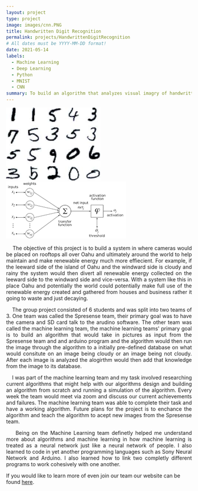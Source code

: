 ```yaml
---
layout: project
type: project
image: images/cnn.PNG
title: Handwritten Digit Recognition
permalink: projects/HandwrittenDigitRecognition
# All dates must be YYYY-MM-DD format!
date: 2021-05-14
labels:
  - Machine Learning
  - Deep Learning
  - Python
  - MNIST
  - CNN
summary: To build an algorithm that analyzes visual imagry of handwritten digits and categorizes them as their corresponding digit with high certainty.
---
```

<div class="ui centered medium rounded images">
  <img class="ui centered image" src="../images/mnist.jpg">
  <img class="ui centered image" src="../images/comp_nn.png">
</div>

<p align="justify">
&nbsp;&nbsp;&nbsp;&nbsp;The objective of this project is to build a system in where cameras would be placed on rooftops all over Oahu and ultimately around the world to help maintain and make renewable energy much more effiecient. For example, if the leeward side of the island of Oahu and the windward side is cloudy and rainy the system would then divert all renewable energy collected on the leeward side to the windward side and vice-versa. With a system like this in place Oahu and potentially the world could potentially make full use of the renewable energy created and gathered from houses and business rather it going to waste and just decaying.
</p>

<p align="justify">
&nbsp;&nbsp;&nbsp;&nbsp;The group project consisted of 6 students and was split into two teams of 3. One team was called the Spresense team, their primary goal was to have the camera and SD card talk to the arudino software. The other team was called the machine learning team, the machine learning teams' primary goal is to build an algorithm that would take in pictures as input from the Spresense team and and arduino program and the algorithm would then run the image through the algorithm to a initially pre-defined database on what would consitute on an image being cloudy or an image being not cloudy. After each image is analyzed the alogirthm would then add that knowledge from the image to its database. 
</p>

<p align="justify">
&nbsp;&nbsp;&nbsp;&nbsp;I was part of the machine learning team and my task involved researching current algorithms that might help with our algorithms design and building an algorithm from scratch and running a simulation of the algorithm. Every week the team would meet via zoom and discuss our current achievements and failures. The machine learning team was able to complete their task and have a working algorithm. Future plans for the project is to enchance the algorithm and teach the algorithm to acept new images from the Spresense team.
</p>

<p align="justify">
&nbsp;&nbsp;&nbsp;&nbsp;Being on the Machine Learning team definetly helped me understand more about algorithms and machine learning in how machine learning is treated as a neural network just like a neural network of people. I also learned to code in yet another programming languages such as Sony Neural Network and Arduino. I also learned how to link two completly different programs to work cohesively with one another. 
</p>

If you would like to learn more of even join our team our website can be found [here](http://manoa.hawaii.edu/me/redlab/).

